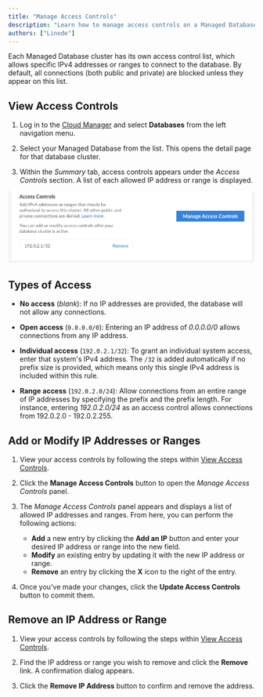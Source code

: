 ```yaml
---
title: "Manage Access Controls"
description: "Learn how to manage access controls on a Managed Database, including allowing connections from specific IP addresses."
authors: ["Linode"]
---
```


Each Managed Database cluster has its own access control list, which allows specific IPv4 addresses or ranges to connect to the database. By default, all connections (both public and private) are blocked unless they appear on this list.

## View Access Controls

1. Log in to the [Cloud Manager](https://cloud.linode.com/) and select **Databases** from the left navigation menu.

1. Select your Managed Database from the list. This opens the detail page for that database cluster.

1. Within the *Summary* tab, access controls appears under the *Access Controls* section. A list of each allowed IP address or range is displayed.

![Screenshot of Access Controls](database-access-controls.png)

## Types of Access

- **No access** (*blank*): If no IP addresses are provided, the database will not allow any connections.

- **Open access** (`0.0.0.0/0`): Entering an IP address of *0.0.0.0/0* allows connections from any IP address.

- **Individual access** (`192.0.2.1/32`): To grant an individual system access, enter that system's IPv4 address. The `/32` is added automatically if no prefix size is provided, which means only this single IPv4 address is included within this rule.

- **Range access** (`192.0.2.0/24`): Allow connections from an entire range of IP addresses by specifying the prefix and the prefix length. For instance, entering *192.0.2.0/24* as an access control allows connections from 192.0.2.0 - 192.0.2.255.

## Add or Modify IP Addresses or Ranges

1. View your access controls by following the steps within [View Access Controls](#view-access-controls).

1. Click the **Manage Access Controls** button to open the *Manage Access Controls* panel.

1. The *Manage Access Controls* panel appears and displays a list of allowed IP addresses and ranges. From here, you can perform the following actions:

    - **Add** a new entry by clicking the **Add an IP** button and enter your desired IP address or range into the new field.
    - **Modify** an existing entry by updating it with the new IP address or range.
    - **Remove** an entry by clicking the **X** icon to the right of the entry.

1. Once you've made your changes, click the **Update Access Controls** button to commit them.

## Remove an IP Address or Range

1. View your access controls by following the steps within [View Access Controls](#view-access-controls).

1. Find the IP address or range you wish to remove and click the **Remove** link. A confirmation dialog appears.

1. Click the **Remove IP Address** button to confirm and remove the address.